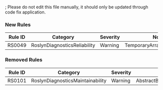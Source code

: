 ; Please do not edit this file manually, it should only be updated through code fix application.

### New Rules

Rule ID | Category | Severity | Notes
--------|----------|----------|-------
RS0049 | RoslynDiagnosticsReliability | Warning | TemporaryArrayAsRefAnalyzer

### Removed Rules

Rule ID | Category | Severity | Notes
--------|----------|----------|-------
RS0101 | RoslynDiagnosticsMaintainability | Warning | AbstractBlankLinesDiagnosticAnalyzer
